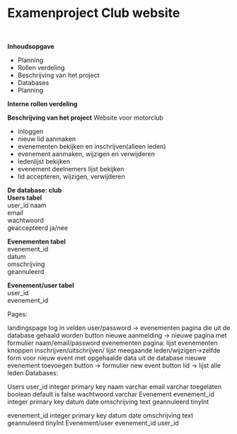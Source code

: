 # Examenproject Club website 
<br>

<strong>Inhoudsopgave </strong>  
<ul><li>Planning</li>
<li>Rollen verdeling</li>
<li>Beschrijving van het project</li>
<li>Databases</li>
<li>Planning</li></ul>
<strong>Interne rollen verdeling </strong>  <br>




<strong>Beschrijving van het project</strong>
Website voor motorclub<br>
<ul>
  <li>inloggen</li>
  <li>nieuw lid aanmaken</li>
  <li>evenementen bekijken en inschrijven(alleen leden)</li>
  <li>evenement aanmaken, wijzigen en verwijderen</li>
  <li>ledenlijst bekijken</li>
  <li>evenement deelnemers lijst bekijken</li>
  <li>lid accepteren, wijzigen, verwijderen</li>
</ul>




<strong>De database: club</strong><br>
<b>Users tabel</b><br>
user_id naam<br>
email<br>
wachtwoord<br>
geaccepteerd ja/nee<br>

<b>Evenementen tabel</b><br>
evenement_id<br>
datum<br>
omschrijving<br>
geannuleerd<br>

<b>Evenement/user tabel</b><br>
user_id<br>
evenement_id<br>


Pages: 

landingspage log in velden user/password -> evenementen pagina die uit de database gehaald worden button nieuwe aanmelding -> nieuwe pagina met formulier naam/email/password
evenementen pagina: lijst evenementen knoppen inschrijven/uitschrijven/ lijst meegaande leden/wijzigen->zelfde form voor nieuw event met opgehaalde data uit de database nieuwe evenement toevoegen button -> formulier new event button lid -> lijst alle leden
Databases: 

Users
user_id integer primary key
naam varchar
email varchar
toegelaten boolean default is false
wachtwoord varchar
Evenement evenement_id integer primary key datum date omschrijving text geannuleerd tinyInt


evenement_id integer primary key
datum date
omschrijving text
geannuleerd tinyInt
Evenement/user
evenement_id
user_id
